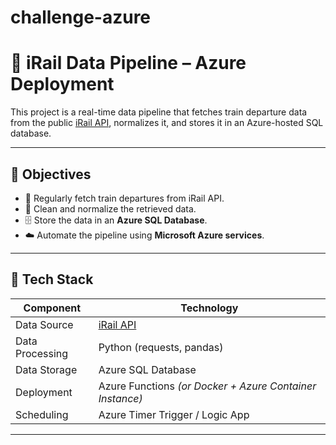 # challenge-azure
# 🚄 iRail Data Pipeline – Azure Deployment

This project is a real-time data pipeline that fetches train departure data from the public [iRail API](https://api.irail.be/), normalizes it, and stores it in an Azure-hosted SQL database.

---

## 📌 Objectives

- 🔁 Regularly fetch train departures from iRail API.
- 🧼 Clean and normalize the retrieved data.
- 🗄️ Store the data in an **Azure SQL Database**.
- ☁️ Automate the pipeline using **Microsoft Azure services**.

---

## 🧰 Tech Stack

| Component         | Technology                     |
|------------------|---------------------------------|
| Data Source       | [iRail API](https://api.irail.be/) |
| Data Processing   | Python (requests, pandas)       |
| Data Storage      | Azure SQL Database              |
| Deployment        | Azure Functions *(or Docker + Azure Container Instance)* |
| Scheduling        | Azure Timer Trigger / Logic App |

---
